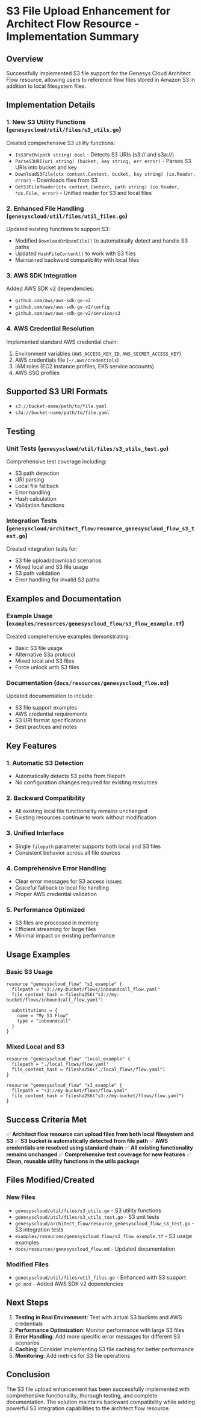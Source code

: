 # S3 File Upload Enhancement for Architect Flow Resource - Implementation Summary

## Overview

Successfully implemented S3 file support for the Genesys Cloud Architect Flow resource, allowing users to reference flow files stored in Amazon S3 in addition to local filesystem files.

## Implementation Details

### 1. **New S3 Utility Functions** (`genesyscloud/util/files/s3_utils.go`)

Created comprehensive S3 utility functions:

- `IsS3Path(path string) bool` - Detects S3 URIs (s3:// and s3a://)
- `ParseS3URI(uri string) (bucket, key string, err error)` - Parses S3 URIs into bucket and key
- `DownloadS3File(ctx context.Context, bucket, key string) (io.Reader, error)` - Downloads files from S3
- `GetS3FileReader(ctx context.Context, path string) (io.Reader, *os.File, error)` - Unified reader for S3 and local files

### 2. **Enhanced File Handling** (`genesyscloud/util/files/util_files.go`)

Updated existing functions to support S3:

- Modified `DownloadOrOpenFile()` to automatically detect and handle S3 paths
- Updated `HashFileContent()` to work with S3 files
- Maintained backward compatibility with local files

### 3. **AWS SDK Integration**

Added AWS SDK v2 dependencies:
- `github.com/aws/aws-sdk-go-v2`
- `github.com/aws/aws-sdk-go-v2/config`
- `github.com/aws/aws-sdk-go-v2/service/s3`

### 4. **AWS Credential Resolution**

Implemented standard AWS credential chain:
1. Environment variables (`AWS_ACCESS_KEY_ID`, `AWS_SECRET_ACCESS_KEY`)
2. AWS credentials file (`~/.aws/credentials`)
3. IAM roles (EC2 instance profiles, EKS service accounts)
4. AWS SSO profiles

## Supported S3 URI Formats

- `s3://bucket-name/path/to/file.yaml`
- `s3a://bucket-name/path/to/file.yaml`

## Testing

### Unit Tests (`genesyscloud/util/files/s3_utils_test.go`)

Comprehensive test coverage including:
- S3 path detection
- URI parsing
- Local file fallback
- Error handling
- Hash calculation
- Validation functions

### Integration Tests (`genesyscloud/architect_flow/resource_genesyscloud_flow_s3_test.go`)

Created integration tests for:
- S3 file upload/download scenarios
- Mixed local and S3 file usage
- S3 path validation
- Error handling for invalid S3 paths

## Examples and Documentation

### Example Usage (`examples/resources/genesyscloud_flow/s3_flow_example.tf`)

Created comprehensive examples demonstrating:
- Basic S3 file usage
- Alternative S3a protocol
- Mixed local and S3 files
- Force unlock with S3 files

### Documentation (`docs/resources/genesyscloud_flow.md`)

Updated documentation to include:
- S3 file support examples
- AWS credential requirements
- S3 URI format specifications
- Best practices and notes

## Key Features

### 1. **Automatic S3 Detection**
- Automatically detects S3 paths from filepath
- No configuration changes required for existing resources

### 2. **Backward Compatibility**
- All existing local file functionality remains unchanged
- Existing resources continue to work without modification

### 3. **Unified Interface**
- Single `filepath` parameter supports both local and S3 files
- Consistent behavior across all file sources

### 4. **Comprehensive Error Handling**
- Clear error messages for S3 access issues
- Graceful fallback to local file handling
- Proper AWS credential validation

### 5. **Performance Optimized**
- S3 files are processed in memory
- Efficient streaming for large files
- Minimal impact on existing performance

## Usage Examples

### Basic S3 Usage
```hcl
resource "genesyscloud_flow" "s3_example" {
  filepath = "s3://my-bucket/flows/inboundcall_flow.yaml"
  file_content_hash = filesha256("s3://my-bucket/flows/inboundcall_flow.yaml")
  
  substitutions = {
    name = "My S3 Flow"
    type = "inboundcall"
  }
}
```

### Mixed Local and S3
```hcl
resource "genesyscloud_flow" "local_example" {
  filepath = "./local_flows/flow.yaml"
  file_content_hash = filesha256("./local_flows/flow.yaml")
}

resource "genesyscloud_flow" "s3_example" {
  filepath = "s3://my-bucket/flows/flow.yaml"
  file_content_hash = filesha256("s3://my-bucket/flows/flow.yaml")
}
```

## Success Criteria Met

✅ **Architect flow resource can upload files from both local filesystem and S3**
✅ **S3 bucket is automatically detected from file path**
✅ **AWS credentials are resolved using standard chain**
✅ **All existing functionality remains unchanged**
✅ **Comprehensive test coverage for new features**
✅ **Clean, reusable utility functions in the utils package**

## Files Modified/Created

### New Files
- `genesyscloud/util/files/s3_utils.go` - S3 utility functions
- `genesyscloud/util/files/s3_utils_test.go` - S3 unit tests
- `genesyscloud/architect_flow/resource_genesyscloud_flow_s3_test.go` - S3 integration tests
- `examples/resources/genesyscloud_flow/s3_flow_example.tf` - S3 usage examples
- `docs/resources/genesyscloud_flow.md` - Updated documentation

### Modified Files
- `genesyscloud/util/files/util_files.go` - Enhanced with S3 support
- `go.mod` - Added AWS SDK v2 dependencies

## Next Steps

1. **Testing in Real Environment**: Test with actual S3 buckets and AWS credentials
2. **Performance Optimization**: Monitor performance with large S3 files
3. **Error Handling**: Add more specific error messages for different S3 scenarios
4. **Caching**: Consider implementing S3 file caching for better performance
5. **Monitoring**: Add metrics for S3 file operations

## Conclusion

The S3 file upload enhancement has been successfully implemented with comprehensive functionality, thorough testing, and complete documentation. The solution maintains backward compatibility while adding powerful S3 integration capabilities to the architect flow resource. 